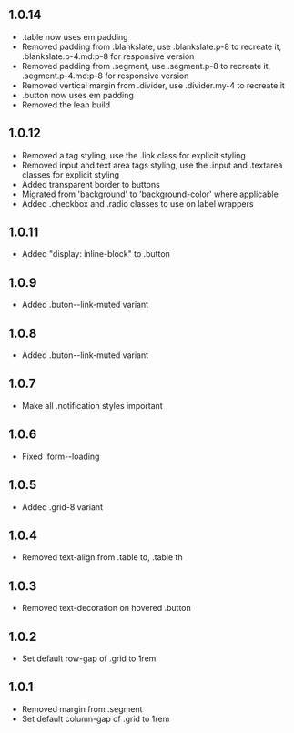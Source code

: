 ## 1.0.14

- .table now uses em padding
- Removed padding from .blankslate, use .blankslate.p-8 to recreate it, .blankslate.p-4.md:p-8 for responsive version
- Removed padding from .segment, use .segment.p-8 to recreate it, .segment.p-4.md:p-8 for responsive version
- Removed vertical margin from .divider, use .divider.my-4 to recreate it
- .button now uses em padding
- Removed the lean build

## 1.0.12

- Removed a tag styling, use the .link class for explicit styling
- Removed input and text area tags styling, use the .input and .textarea classes for explicit styling
- Added transparent border to buttons
- Migrated from 'background' to 'background-color' where applicable
- Added .checkbox and .radio classes to use on label wrappers

## 1.0.11

- Added "display: inline-block" to .button

## 1.0.9

- Added .buton--link-muted variant

## 1.0.8

- Added .buton--link-muted variant

## 1.0.7

- Make all .notification styles important

## 1.0.6

- Fixed .form--loading

## 1.0.5

- Added .grid-8 variant

## 1.0.4

- Removed text-align from .table td, .table th

## 1.0.3

- Removed text-decoration on hovered .button

## 1.0.2

- Set default row-gap of .grid to 1rem

## 1.0.1

- Removed margin from .segment
- Set default column-gap of .grid to 1rem
